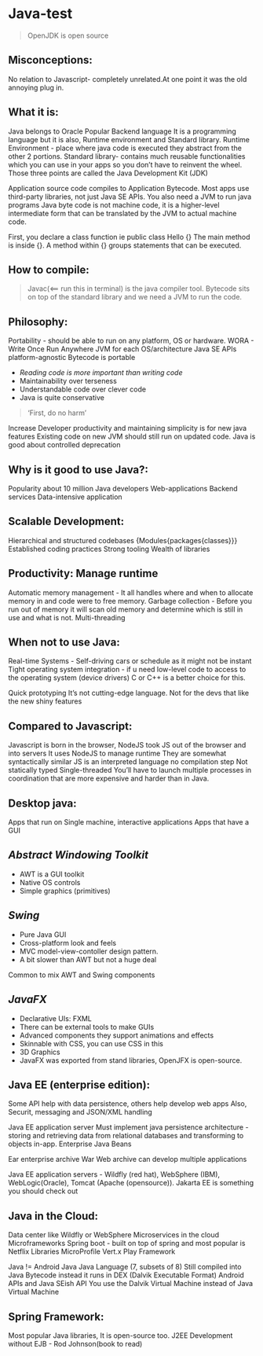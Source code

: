 # Java-test

>OpenJDK is open source

**Misconceptions:**
---
No relation to Javascript- completely unrelated.At one point it was the old annoying plug in.

**What it is:**
---
Java belongs to Oracle
Popular Backend language
It is a programming language but it is also, Runtime environment and Standard library.
Runtime Environment - place where java code is executed they abstract from the other 2 portions.
Standard library- contains much reusable functionalities which you can use in your apps so you don’t have to reinvent the wheel.
Those three points are called the Java Development Kit (JDK)

Application source code compiles to Application Bytecode. 
Most apps use third-party libraries, not just Java SE APIs.
You also need a JVM to run java programs
Java byte code is not machine code, it is a higher-level intermediate form that can be translated by the JVM to actual machine code.


First, you declare a class function ie public class Hello {}
The main method is inside {}. 
A method within {} groups statements that can be executed.

**How to compile:**
---
>Javac(<== run this in terminal) is the java compiler tool.
Bytecode sits on top of the standard library and we need a JVM to run the code.

**Philosophy:**
---
Portability - should be able to run on any platform, OS or hardware.
WORA - Write Once Run Anywhere
JVM for each OS/architecture
Java SE APIs platform-agnostic
Bytecode is portable

- *Reading code is more important than writing code*
- Maintainability over terseness
- Understandable code over clever code
- Java is quite conservative
>‘First, do no harm’

Increase Developer productivity and maintaining simplicity is for new java features
Existing code on new JVM should still run on updated code.
Java is good about controlled deprecation

**Why is it good to use Java?:**
---
Popularity about 10 million Java developers
Web-applications Backend services 
Data-intensive application

**Scalable Development:**
---
Hierarchical and structured codebases
{Modules{packages{classes}}}
Established coding practices
Strong tooling
Wealth of libraries

**Productivity: Manage runtime**
---
Automatic memory management - It all handles where and when to allocate memory in and code were to free memory.
Garbage collection - Before you run out of memory it will scan old memory and determine which is still in use and what is not.
Multi-threading

**When not to use Java:**
---
Real-time Systems - Self-driving cars or schedule as it might not be instant
Tight operating system integration - if u need low-level code to access to the operating system (device drivers) C or C++ is a better choice for this.

Quick prototyping
It’s not cutting-edge language. Not for the devs that like the new shiny features

**Compared to Javascript:**
---
Javascript is born in the browser, NodeJS took JS out of the browser and into servers
It uses NodeJS to manage runtime
They are somewhat syntactically similar
JS is an interpreted language no compilation step
Not statically typed
Single-threaded
You’ll have to launch multiple processes in coordination that are more expensive and harder than in Java.

**Desktop java:**
---
Apps that run on Single machine, interactive applications
Apps that have a GUI

*Abstract Windowing Toolkit*
---
- AWT is a GUI toolkit
- Native OS controls
- Simple graphics (primitives)

*Swing*
---
- Pure Java GUI
- Cross-platform look and feels
- MVC model-view-contoller design pattern.
- A bit slower than AWT but not a huge deal

Common to mix AWT and Swing components

*JavaFX*
---
- Declarative UIs: FXML
- There can be external tools to make GUIs
- Advanced components they support animations and effects
- Skinnable with CSS, you can use CSS in this
- 3D Graphics
- JavaFX was exported from stand libraries, OpenJFX is open-source.

**Java EE (enterprise edition):**
---
Some API help with data persistence, others help develop web apps
Also, Securit, messaging and JSON/XML handling

Java EE application server
Must implement java persistence architecture - storing and retrieving data from relational databases and transforming to objects in-app.
Enterprise Java Beans

Ear enterprise archive
War Web archive can develop multiple applications

Java EE application servers - Wildfly (red hat), WebSphere (IBM), WebLogic(Oracle), Tomcat (Apache (opensource)).
Jakarta EE is something you should check out


**Java in the Cloud:**
---
Data center like Wildfly or WebSphere
Microservices in the cloud
Microframeworks
Spring boot - built on top of spring and most popular is Netflix Libraries
MicroProfile
Vert.x
Play Framework

Java != Android Java
Java Language (7, subsets of 8)
Still compiled into Java Bytecode instead it runs in DEX (Dalvik Executable Format)
Android APIs and Java SEish API
You use the Dalvik Virtual Machine instead of Java Virtual Machine

**Spring Framework:**
---
Most popular Java libraries, It is open-source too.
J2EE Development without EJB - Rod Johnson(book to read)
